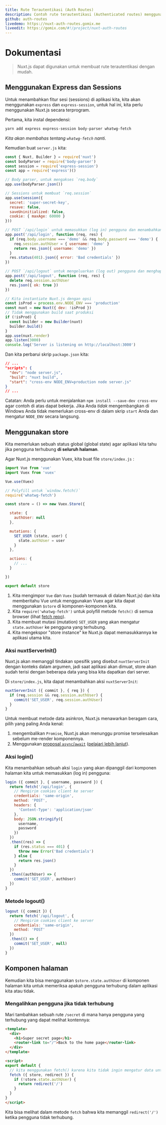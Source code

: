 ```yaml
---
title: Rute Terautentikasi (Auth Routes)
description: Contoh rute terautentikasi (Authenticated routes) menggunakan Nuxt.js
github: auth-routes
livedemo: https://nuxt-auth-routes.gomix.me
liveedit: https://gomix.com/#!/project/nuxt-auth-routes
---
```


# Dokumentasi

> Nuxt.js dapat digunakan untuk membuat rute terautentikasi dengan mudah.

## Menggunakan Express dan Sessions

Untuk menambahkan fitur sesi (sessions) di aplikasi kita, kita akan menggunakan `express` dan `express-session`, untuk hal ini, kita perlu menggunakan Nuxt.js secara terprogram.

Pertama, kita instal dependensi:

```bash
yarn add express express-session body-parser whatwg-fetch
```

*Kita akan membahas tentang `whatwg-fetch` nanti.*

Kemudian buat `server.js` kita:

```js
const { Nuxt, Builder } = require('nuxt')
const bodyParser = require('body-parser')
const session = require('express-session')
const app = require('express')()

// Body parser, untuk mengakses `req.body`
app.use(bodyParser.json())

// Sessions untuk membuat `req.session`
app.use(session({
  secret: 'super-secret-key',
  resave: false,
  saveUninitialized: false,
  cookie: { maxAge: 60000 }
}))

// POST `/api/login` untuk memasukkan (log in) pengguna dan menambahkannya ke `req.session.authUser`
app.post('/api/login', function (req, res) {
  if (req.body.username === 'demo' && req.body.password === 'demo') {
    req.session.authUser = { username: 'demo' }
    return res.json({ username: 'demo' })
  }
  res.status(401).json({ error: 'Bad credentials' })
})

// POST `/api/logout` untuk mengeluarkan (log out) pengguna dan menghapusnya dari `req.session`
app.post('/api/logout', function (req, res) {
  delete req.session.authUser
  res.json({ ok: true })
})

// Kita instantiate Nuxt.js dengan opsi
const isProd = process.env.NODE_ENV === 'production'
const nuxt = new Nuxt({ dev: !isProd })
// Tidak menggunakan build saat produksi
if (!isProd) {
  const builder = new Builder(nuxt)
  builder.build()
}
app.use(nuxt.render)
app.listen(3000)
console.log('Server is listening on http://localhost:3000')
```

Dan kita perbarui skrip `package.json` kita:

```json
// ...
"scripts": {
  "dev": "node server.js",
  "build": "nuxt build",
  "start": "cross-env NODE_ENV=production node server.js"
}
// ...
```

Catatan: Anda perlu untuk menjalankan `npm install --save-dev cross-env` agar contoh di atas dapat bekerja. Jika Anda *tidak* mengembangkan di Windows Anda tidak memerlukan cross-env di dalam skrip `start` Anda dan mengatur `NODE_ENV` secara langsung.

## Menggunakan store

Kita memerlukan sebuah status global (global state) agar aplikasi kita tahu jika pengguna terhubung **di seluruh halaman**.

Agar Nuxt.js menggunakan Vuex, kita buat file `store/index.js` :

```js
import Vue from 'vue'
import Vuex from 'vuex'

Vue.use(Vuex)

// Polyfill untuk `window.fetch()`
require('whatwg-fetch')

const store = () => new Vuex.Store({

  state: {
    authUser: null
  },

  mutations: {
    SET_USER (state, user) {
      state.authUser = user
    }
  },

  actions: {
    // ...
  }

})

export default store
```

1. Kita mengimpor `Vue` dan `Vuex` (sudah termasuk di dalam Nuxt.js) dan kita memberitahu Vue untuk menggunakan Vuex agar kita dapat menggunakan `$store` di komponen-komponen kita.
2. Kita `require('whatwg-fetch')` untuk polyfill metode `fetch()` di semua browser (lihat [fetch repo](https://github.com/github/fetch)).
3. Kita membuat mutasi (mutation) `SET_USER` yang akan mengatur `state.authUser` ke pengguna yang terhubung.
4. Kita mengekspor "store instance" ke Nuxt.js dapat memasukkannya ke aplikasi utama kita.

### Aksi nuxtServerInit()

Nuxt.js akan memanggil tindakan spesifik yang disebut `nuxtServerInit` dengan konteks dalam argumen, jadi saat aplikasi akan dimuat, store akan sudah terisi dengan beberapa data yang bisa kita dapatkan dari server.

Di `store/index.js`, kita dapat menambahkan aksi `nuxtServerInit`:

```js
nuxtServerInit ({ commit }, { req }) {
  if (req.session && req.session.authUser) {
    commit('SET_USER', req.session.authUser)
  }
}
```

Untuk membuat metode data asinkron, Nuxt.js menawarkan beragam cara, pilih yang paling Anda kenal:

1. mengembalikan `Promise`, Nuxt.js akan menunggu promise terselesaikan sebelum me-render komponennya.
2. Menggunakan [proposal `async`/`await`](https://github.com/lukehoban/ecmascript-asyncawait) ([pelajari lebih lanjut](https://zeit.co/blog/async-and-await)).

### Aksi login()

Kita menambahkan sebuah aksi `login` yang akan dipanggil dari komponen halaman kita untuk memasukkan (log in) pengguna:

```js
login ({ commit }, { username, password }) {
  return fetch('/api/login', {
    // Mengirim cookies client ke server
    credentials: 'same-origin',
    method: 'POST',
    headers: {
      'Content-Type': 'application/json'
    },
    body: JSON.stringify({
      username,
      password
    })
  })
  .then((res) => {
    if (res.status === 401) {
      throw new Error('Bad credentials')
    } else {
      return res.json()
    }
  })
  .then((authUser) => {
    commit('SET_USER', authUser)
  })
}
```

### Metode logout()

```js
logout ({ commit }) {
  return fetch('/api/logout', {
    // Mengirim cookies client ke server
    credentials: 'same-origin',
    method: 'POST'
  })
  .then(() => {
    commit('SET_USER', null)
  })
}
```

## Komponen halaman

Kemudian kita bisa menggunakan `$store.state.authUser` di komponen halaman kita untuk memeriksa apakah pengguna terhubung dalam aplikasi kita atau tidak.

### Mengalihkan pengguna jika tidak terhubung

Mari tambahkan sebuah rute `/secret` di mana hanya pengguna yang terhubung yang dapat melihat kontennya:

```html
<template>
  <div>
    <h1>Super secret page</h1>
    <router-link to="/">Back to the home page</router-link>
  </div>
</template>

<script>
export default {
  // kita menggunakan fetch() karena kita tidak ingin mengatur data untuk komponen ini
  fetch ({ store, redirect }) {
    if (!store.state.authUser) {
      return redirect('/')
    }
  }
}
</script>
```

Kita bisa melihat dalam metode `fetch` bahwa kita memanggil `redirect('/')` ketika pengguna tidak terhubung.
